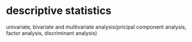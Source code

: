﻿# descriptive statistics
 univariate, bivariate and multivariate analysis(pricipal component analysis, factor analysis, discriminant analysis)
